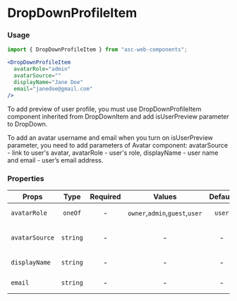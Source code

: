 # DropDownProfileItem

### Usage

```js
import { DropDownProfileItem } from "asc-web-components";
```

```jsx
<DropDownProfileItem
  avatarRole="admin"
  avatarSource=""
  displayName="Jane Doe"
  email="janedoe@gmail.com"
/>
```

To add preview of user profile, you must use DropDownProfileItem component inherited from DropDownItem and add isUserPreview parameter to DropDown.

To add an avatar username and email when you turn on isUserPreview parameter, you need to add parameters of Avatar component: avatarSource - link to user's avatar, avatarRole - user's role, displayName - user name and email - user’s email address.

### Properties

| Props          |   Type   | Required |             Values             | Default | Description            |
| -------------- | :------: | :------: | :----------------------------: | :-----: | ---------------------- |
| `avatarRole`   | `oneOf`  |    -     | `owner`,`admin`,`guest`,`user` | `user`  | Adds a user role table |
| `avatarSource` | `string` |    -     |               -                |    -    | Avatar image source    |
| `displayName`  | `string` |    -     |               -                |    -    | User name for display  |
| `email`        | `string` |    -     |               -                |    -    | User email for display |
